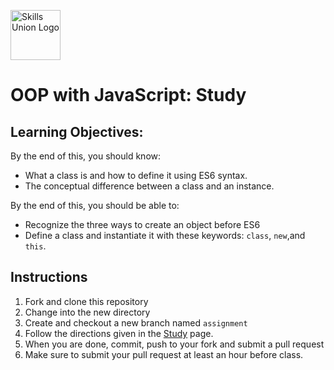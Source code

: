 [<img src="assets/images/su-logo.png" alt="Skills Union Logo" height="80px" />](https://www.skillsunion.com/)

# OOP with JavaScript: Study

## Learning Objectives:
By the end of this, you should know:
- What a class is and how to define it using ES6 syntax.
- The conceptual difference between a class and an instance.

By the end of this, you should be able to:
- Recognize the three ways to create an object before ES6
- Define a class and instantiate it with these keywords: `class`, `new`,and `this`.

## Instructions

1. Fork and clone this repository
2. Change into the new directory
3. Create and checkout a new branch named `assignment`
4. Follow the directions given in the [Study](study.md) page.
5. When you are done, commit, push to your fork and submit a pull request
6. Make sure to submit your pull request at least an hour before class.
